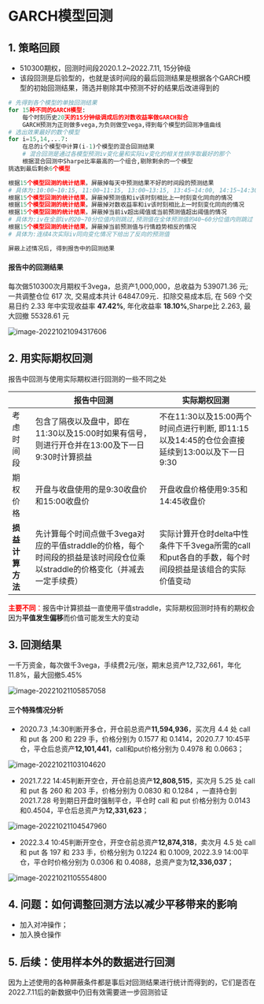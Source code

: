 #                       GARCH模型回测

## 1. 策略回顾

- 510300期权，回测时间段2020.1.2~2022.7.11, 15分钟级
- 该段回测是后验型的，也就是该时间段的最后回测结果是根据各个GARCH模型的初始回测结果，筛选并剔除其中预测不好的结果后改进得到的

```python
# 先得到各个模型的单独回测结果
for 15种不同的GARCH模型:
    每个时刻历史20天的15分钟级调成后的对数收益率做GARCH拟合
    GARCH预测为正则做多vega,为负则做空vega,得到每个模型的回测净值曲线
# 选出效果最好的数个模型
for i=15,14,...7:
    在总的i个模型中计算(i-1)个模型的混合回测结果
    # 混合回测是通过各模型预测iv变化量和实际iv变化的相关性排序取最好的那个
    根据混合回测中Sharpe比率最高的一个组合,剔除剩余的一个模型
挑选到最后剩余6个模型

根据15个模型回测的统计结果，屏蔽掉每天中预测结果不好的时间段的预测结果
# 具体为:10:00~10:15, 11:00~11:15, 13:00~13:15, 13:45~14:00, 14:15~14:30
根据15个模型回测的统计结果，屏蔽掉预测值和iv该时刻相比上一时刻变化同向的情况
根据15个模型回测的统计结果，屏蔽掉对数收益率和iv该时刻相比上一时刻变化同向的情况
根据15个模型回测的统计结果，屏蔽掉当前iv超出阈值或当前预测值超出阈值的情况
# 具体为:iv在全部iv的20~70分位值内则跳过,预测值在全体预测值的40~60分位值内则跳过
根据15个模型回测的统计结果，屏蔽掉当前预测值与行情趋势相反的情况
# 具体为:连续4次实际iv同向变化情况下给出了反向的预测值

屏蔽上述情况后, 得到报告中的回测结果
```

#### 报告中的回测结果

每次做510300次月期权千3vega，总资产1,000,000，总收益为 539071.36 元; 一共调整仓位 617 次, 交易成本共计 64847.09元．扣除交易成本后, 在 569 个交易日约 2.33 年中实现收益率 **47.42%**, 年化收益率 **18.10%**,Sharpe比 2.263, 最大回撤 55328.61 元

![image-20221021094317606](C:\Users\dingwenjie\AppData\Roaming\Typora\typora-user-images\image-20221021094317606.png)

## 2. 用实际期权回测

报告中回测与使用实际期权进行回测的一些不同之处

|                  | 报告中回测                                                   | 实际期权回测                                                 |
| ---------------- | ------------------------------------------------------------ | ------------------------------------------------------------ |
| 考虑时间段       | 包含了隔夜以及盘中，即在11:30以及15:00时如果有信号，则进行开仓并在13:00及下一日9:30时计算损益 | 不在11:30以及15:00两个时间点进行判断, 即11:15以及14:45的仓位会直接延续到13:00以及下一日9:30 |
| 期权价格         | 开盘与收盘使用的是9:30收盘价和15:00收盘价                    | 开盘收盘价格使用9:35和14:45收盘价                            |
| **损益计算方法** | 先计算每个时间点做千3vega对应的平值straddle的价格，每个时间段的损益是该时间段仓位乘以straddle的价格变化（并减去一定手续费） | 实际计算开仓时delta中性条件下千3vega所需的call和put各自的手数，每个时间段损益是该组合的实际价值变动 |

<font color='red'>**主要不同**：</font>报告中计算损益一直使用平值straddle，实际期权回测时持有的期权会因为**平值发生偏移**而价值可能发生大的变动

## 3. 回测结果

一千万资金，每次做千3vega，手续费2元/张，期末总资产12,732,661，年化11.8%，最大回撤5.45%

![image-20221021105857058](C:\Users\dingwenjie\AppData\Roaming\Typora\typora-user-images\image-20221021105857058.png)

#### 三个特殊情况分析

- 2020.7.3 ,14:30判断开多仓，开仓前总资产**11,594,936**，买次月 4.4 处 call 和 put 各 200 和 229 手，价格分别为 0.1577 和 0.1414，2020.7.7  10:45平仓，平仓后总资产**12,101,441**，call和put价格分别为 0.4978 和 0.0663；

![image-20221021103104620](C:\Users\dingwenjie\AppData\Roaming\Typora\typora-user-images\image-20221021103104620.png)

- 2021.7.22  14:45判断开空仓，开仓前总资产**12,808,515**，买次月 5.25 处 call 和 put 各 260 和 203 手，价格分别为 0.0830 和 0.1284 ，一直持仓到 2021.7.28 号到期日开盘时强制平仓，平仓时 call 和 put 价格分别为 0.0143 和0.4504，平仓后总资产为**12,331,623**；

![image-20221021104547960](C:\Users\dingwenjie\AppData\Roaming\Typora\typora-user-images\image-20221021104547960.png)

- 2022.3.4  10:45判断开空仓，开空仓前总资产**12,874,318**，卖次月 4.5 处 call 和 put 各 197 和 233 手，价格分别为 0.1224 和 0.1009,  2022.3.9 14:00平仓，平仓时价格分别为 0.0306 和 0.4088，总资产变为**12,336,037**；

![image-20221021105554800](C:\Users\dingwenjie\AppData\Roaming\Typora\typora-user-images\image-20221021105554800.png)

## 4. 问题：如何调整回测方法以减少平移带来的影响

- 加入对冲操作；
- 加入换仓操作

## 5. 后续：使用样本外的数据进行回测

因为上述使用的各种屏蔽条件都是事后对回测结果进行统计而得到的，它们是否在2022.7.11后的新数据中仍旧有效需要进一步回测验证